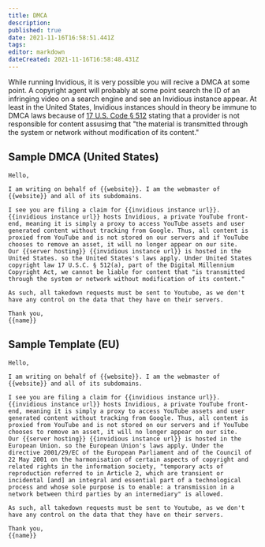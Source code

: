 ```yaml
---
title: DMCA
description: 
published: true
date: 2021-11-16T16:58:51.441Z
tags: 
editor: markdown
dateCreated: 2021-11-16T16:58:48.431Z
---
```


While running Invidious, it is very possible you will recive a DMCA at some point. A copyright agent will probably at some point search the ID of an infringing video on a search engine and see an Invidious instance appear. At least in the United States, Invidious instances should in theory be immune to DMCA laws because of [17 U.S. Code § 512](https://www.law.cornell.edu/uscode/text/17/512) stating that a provider is not responsible for content assusimg that "the material is transmitted through the system or network without modification of its content."

## Sample DMCA (United States)

```
Hello,

I am writing on behalf of {{website}}. I am the webmaster of {{website}} and all of its subdomains.

I see you are filing a claim for {{invidious instance url}}. {{invidious instance url}} hosts Invidious, a private YouTube front-end, meaning it is simply a proxy to access YouTube assets and user generated content without tracking from Google. Thus, all content is proxied from YouTube and is not stored on our servers and if YouTube chooses to remove an asset, it will no longer appear on our site.
Our {{server hosting}} {{invidious instance url}} is hosted in the United States. so the United States's laws apply. Under United States copyright law 17 U.S.C. § 512(a), part of the Digital Millennium Copyright Act, we cannot be liable for content that "is transmitted through the system or network without modification of its content."

As such, all takedown requests must be sent to Youtube, as we don't have any control on the data that they have on their servers.

Thank you,
{{name}}
```

## Sample Template (EU)

```
Hello,

I am writing on behalf of {{website}}. I am the webmaster of {{website}} and all of its subdomains.

I see you are filing a claim for {{invidious instance url}}. {{invidious instance url}} hosts Invidious, a private YouTube front-end, meaning it is simply a proxy to access YouTube assets and user generated content without tracking from Google. Thus, all content is proxied from YouTube and is not stored on our servers and if YouTube chooses to remove an asset, it will no longer appear on our site.
Our {{server hosting}} {{invidious instance url}} is hosted in the European Union. so the European Union's laws apply. Under the directive 2001/29/EC of the European Parliament and of the Council of 22 May 2001 on the harmonisation of certain aspects of copyright and related rights in the information society, "temporary acts of reproduction referred to in Article 2, which are transient or incidental [and] an integral and essential part of a technological process and whose sole purpose is to enable: a transmission in a network between third parties by an intermediary" is allowed. 

As such, all takedown requests must be sent to Youtube, as we don't have any control on the data that they have on their servers.

Thank you,
{{name}}
```
